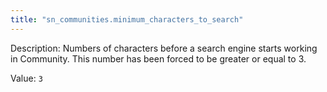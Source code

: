 ```yaml
---
title: "sn_communities.minimum_characters_to_search"
---
```


Description: Numbers of characters before a search engine starts working in Community. This number has been forced to be greater or equal to 3. 

Value: `3`